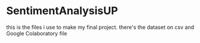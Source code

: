 # SentimentAnalysisUP
this is the files i use to make my final project. there's the dataset on csv and Google Colaboratory file
